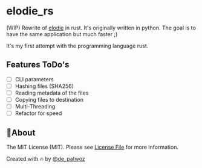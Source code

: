 # elodie_rs

(WIP) Rewrite of [elodie](https://github.com/jmathai/elodie) in rust. It's originally written in python. The goal is to have the same application but much faster ;)

It's my first attempt with the programming language rust.

## Features ToDo's

- [ ] CLI parameters
- [ ] Hashing files (SHA256)
- [ ] Reading metadata of the files
- [ ] Copying files to destination
- [ ] Multi-Threading
- [ ] Refactor for speed

## 🔖About

The MIT License (MIT). Please see [License File](LICENSE.md) for more information.

Created with 🔥 by [@de_patwoz](https://twitter.com/de_patwoz)
